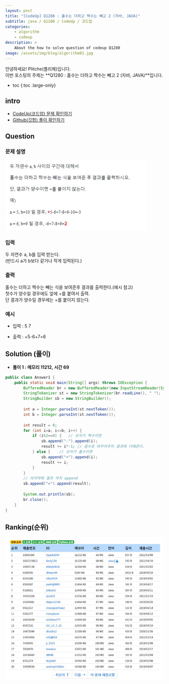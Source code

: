 ```yaml
---
layout: post
title: "[CodeUp] Q1280 : 홀수는 더하고 짝수는 빼고 2 (자바, JAVA)"
subtitle: java / Q1280 / CodeUp / 코드업
categories:
    - algorithm
    - codeup
description: >
    About the how to solve question of codeup Q1280
image: /assets/img/blog/algorithm01.jpg
---
```


안녕하세요! Plitche(플리체)입니다.  
이번 포스팅의 주제는 **Q1280 : 홀수는 더하고 짝수는 빼고 2 (자바, JAVA)**입니다.

* toc
{:toc .large-only}

## intro
* [CodeUp(코드업) 문제 확인하기](https://codeup.kr/problem.php?id=1280)  
* [Github(깃헙) 풀이 확인하기](https://github.com/plitche/CodeUp_Solution/tree/master/Q1201~Q1300/Q1280)  

## Question
### 문제 설명
![](/assets/post/codeup/Q1200~Q1299/20210904_02/01.JPG)  

### 입력
두 자연수 a, b를 입력 받는다.  
(반드시 a가 b보다 같거나 작게 입력된다.)  

### 출력
홀수는 더하고 짝수는 빼는 식을 보여준후 결과를 출력한다.(예시 참고)  
첫수가 양수일 경우에도 앞에 +를 붙여서 출력.  
단 결과가 양수일 경우에는 +를 붙이지 않는다.  

### 예시
* 입력 : 5 7    

* 출력 : +5-6+7=6  

## Solution (풀이)
* **풀이 1 : 메모리 11212, 시간 69**  

```java
public class Answer1 {
	public static void main(String[] args) throws IOException {
		BufferedReader br = new BufferedReader(new InputStreamReader(System.in));
		StringTokenizer st = new StringTokenizer(br.readLine(), " ");
		StringBuilder sb = new StringBuilder();
		
		int a = Integer.parseInt(st.nextToken());
		int b = Integer.parseInt(st.nextToken());
		
		int result = 0;
		for (int i=a; i<=b; i++) {
			if (i%2==0) {	// 숫자가 짝수이면
				sb.append("-").append(i);
				result += i*-1;	// 음수로 바꾸어주어 결과에 더해준다.
			} else {	// 숫자가 홀수이면
				sb.append("+").append(i);
				result += i;
			}
		}
		// 마지막에 결과 까지 append
		sb.append("=").append(result);
		
		System.out.println(sb);
		br.close();
	}
}
```  

## Ranking(순위)
![](/assets/post/codeup/Q1200~Q1299/20210904_02/02.JPG)  